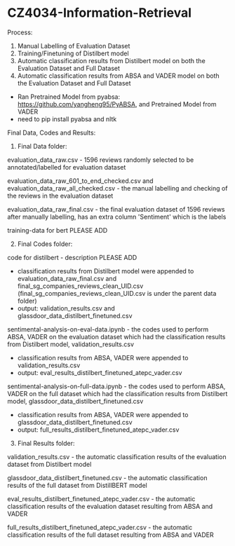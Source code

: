 # CZ4034-Information-Retrieval

Process:

1. Manual Labelling of Evaluation Dataset
2. Training/Finetuning of Distilbert model
3. Automatic classification results from Distilbert model on both the Evaluation Dataset and Full Dataset
4. Automatic classification results from ABSA and VADER model on both the Evaluation Dataset and Full Dataset
- Ran Pretrained Model from pyabsa: https://github.com/yangheng95/PyABSA, and Pretrained Model from VADER
- need to pip install pyabsa and nltk

Final Data, Codes and Results:

1. Final Data folder:

evaluation_data_raw.csv - 1596 reviews randomly selected to be annotated/labelled for evaluation dataset

evaluation_data_raw_601_to_end_checked.csv and evaluation_data_raw_all_checked.csv - the manual labelling and checking of the reviews in the evaluation dataset

evaluation_data_raw_final.csv - the final evaluation dataset of 1596 reviews after manually labelling, has an extra column 'Sentiment' which is the labels

training-data for bert PLEASE ADD

2. Final Codes folder:

code for distilbert - description PLEASE ADD
- classification results from Distilbert model were appended to evaluation_data_raw_final.csv and final_sg_companies_reviews_clean_UID.csv (final_sg_companies_reviews_clean_UID.csv is under the parent data folder)
- output: validation_results.csv and glassdoor_data_distilbert_finetuned.csv


sentimental-analysis-on-eval-data.ipynb - the codes used to perform ABSA, VADER on the evaluation dataset which had the classification results from Distilbert model, validation_results.csv
- classification results from ABSA, VADER were appended to validation_results.csv
- output: eval_results_distilbert_finetuned_atepc_vader.csv

sentimental-analysis-on-full-data.ipynb - the codes used to perform ABSA, VADER on the full dataset which had the classification results from Distilbert model, glassdoor_data_distilbert_finetuned.csv
- classification results from ABSA, VADER were appended to glassdoor_data_distilbert_finetuned.csv
- output: full_results_distilbert_finetuned_atepc_vader.csv

3. Final Results folder:

validation_results.csv - the automatic classification results of the evaluation dataset from Distilbert model

glassdoor_data_distilbert_finetuned.csv - the automatic classification results of the full dataset from DistillBERT model

eval_results_distilbert_finetuned_atepc_vader.csv - the automatic classification results of the evaluation dataset resulting from ABSA and VADER

full_results_distilbert_finetuned_atepc_vader.csv - the automatic classification results of the full dataset resulting from ABSA and VADER
